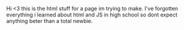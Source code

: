 Hi <3 this is the html stuff for a page im trying to make. I've forgotten everything i learned about html and JS in high school so dont expect anything beter than a total newbie.
